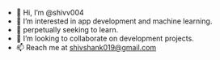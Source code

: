 - 👋 Hi, I’m @shivv004
- 👀 I’m interested in app development and machine learning.
- 🌱 perpetually seeking to learn.
- 💞️ I’m looking to collaborate on development projects.
- 📫 Reach me at shivshank019@gmail.com
